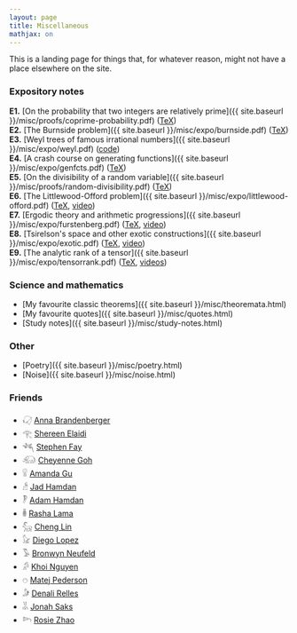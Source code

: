 ```yaml
---
layout: page
title: Miscellaneous
mathjax: on
---
```


This is a landing page for things that, for whatever reason, might not have a place elsewhere on the site.

### Expository notes

__E1.__ [On the probability that two integers are relatively prime]({{ site.baseurl }}/misc/proofs/coprime-probability.pdf) ([TeX](https://raw.githubusercontent.com/marcelgoh/marcelgoh.github.io/master/misc/proofs/coprime-probability.tex))  
__E2.__ [The Burnside problem]({{ site.baseurl }}/misc/expo/burnside.pdf) ([TeX](https://raw.githubusercontent.com/marcelgoh/marcelgoh.github.io/master/misc/expo/burnside.tex))  
__E3.__ [Weyl trees of famous irrational numbers]({{ site.baseurl }}/misc/expo/weyl.pdf) ([code](https://github.com/marcelgoh/organic-trees/tree/master/weyl))  
__E4.__ [A crash course on generating functions]({{ site.baseurl }}/misc/expo/genfcts.pdf) ([TeX](https://raw.githubusercontent.com/marcelgoh/marcelgoh.github.io/master/misc/expo/genfcts.tex))  
__E5.__ [On the divisibility of a random variable]({{ site.baseurl }}/misc/proofs/random-divisibility.pdf) ([TeX](https://raw.githubusercontent.com/marcelgoh/marcelgoh.github.io/master/misc/proofs/random-divisibility.tex))  
__E6.__ [The Littlewood-Offord problem]({{ site.baseurl }}/misc/expo/littlewood-offord.pdf) ([TeX](https://raw.githubusercontent.com/marcelgoh/marcelgoh.github.io/master/misc/expo/littlewood-offord.tex), [video](https://youtu.be/ntMfj9G3MQg))  
__E7.__ [Ergodic theory and arithmetic progressions]({{ site.baseurl }}/misc/expo/furstenberg.pdf) ([TeX](https://raw.githubusercontent.com/marcelgoh/marcelgoh.github.io/master/misc/expo/furstenberg.tex), [video](https://youtu.be/Qr59etv0Tsw))  
__E8.__ [Tsirelson's space and other exotic constructions]({{ site.baseurl }}/misc/expo/exotic.pdf) ([TeX](https://raw.githubusercontent.com/marcelgoh/marcelgoh.github.io/master/misc/expo/exotic.tex), [video](https://youtu.be/YMe_Z9YJm9Y))  
__E9.__ [The analytic rank of a tensor]({{ site.baseurl }}/misc/expo/tensorrank.pdf) ([TeX](https://raw.githubusercontent.com/marcelgoh/marcelgoh.github.io/master/misc/expo/tensorrank.tex), [videos](https://youtube.com/playlist?list=PLnTUn2PYmGJSbZK2nDSbRqLdyvIu9Axm7))  


### Science and mathematics

+ [My favourite classic theorems]({{ site.baseurl }}/misc/theoremata.html)
+ [My favourite quotes]({{ site.baseurl }}/misc/quotes.html)
+ [Study notes]({{ site.baseurl }}/misc/study-notes.html)


### Other

+ [Poetry]({{ site.baseurl }}/misc/poetry.html)
+ [Noise]({{ site.baseurl }}/misc/noise.html)

### Friends

+ &#78553; [Anna Brandenberger](https://abrandenberger.github.io/)
+ &#77952; [Shereen Elaidi](https://shereenelaidi.github.io/)
+ &#78216; [Stephen Fay](https://stephenfay.xyz)
+ &#78064; [Cheyenne Goh](https://cheyennegoh.github.io/)
+ &#78704; [Amanda Gu](https://amandagu.github.io/)
+ &#77874; [Jad Hamdan](https://jadhamdan.github.io/)
+ &#78818; [Adam Hamdan](http://adamhamdan.ca/)
+ &#78764; [Rasha Lama](https://rashalama.com)
+ &#78069; [Cheng Lin](https://cheng-lin.me)
+ &#78048; [Diego Lopez](https://diegolopez.me)
+ &#78179; [Bronwyn Neufeld](https://www.bneufeld.com/)
+ &#77844; [Khoi Nguyen](https://dkhoi148.repl.co)
+ &#78328; [Matej Pederson](https://xjetam.github.io)
+ &#77839; [Denali Relles](https://denali-relles.github.io)
+ &#77857; [Jonah Saks](https://jonahsaks.github.io)
+ &#78264; [Rosie Zhao](https://rosieyzh.github.io/)
